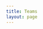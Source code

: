 ```yaml
---
title: Teams
layout: page
---
```


<script setup>
import {   
    VPTeamPage,
    VPTeamPageTitle,
    VPTeamPageSection,
    VPTeamMembers } from 'vitepress/theme'

const members = [
  {
    avatar: 'https://media.licdn.com/dms/image/v2/D4E03AQEY8ZwS94f7uw/profile-displayphoto-shrink_200_200/profile-displayphoto-shrink_200_200/0/1720730736069?e=2147483647&v=beta&t=8ZRLDt8mWUYf9lmcqUMC09xhN5lT81D6DYuauvZFJk0',
    name: 'Madjid',
    title: 'CEO',
    orgLink: 'CorpoSense',
    links: [
      { icon: 'linkedin', link: 'https://dz.linkedin.com/in/madjid-bendjaballah' }
    ]
  },
  {
    avatar: 'https://github.com/bitsnaps.png',
    name: 'Ibrahim',
    title: 'CTO',
    orgLink: 'CorpoSense',
    links: [
      { icon: 'github', link: 'https://github.com/bitsnaps' },
      { icon: 'linkedin', link: 'https://www.linkedin.com/in/ibrahimhalouane' }
    ]
  },
]

const consultants = [
  {
    avatar: 'https://upload.wikimedia.org/wikipedia/commons/5/59/User-avatar.svg',
    name: 'Redouane',
    title: 'Lead Trainer | BI Consultant',
    orgLink: 'Ooredoo',
    links: [
      { icon: 'linkedin', link: 'https://dz.linkedin.com/in/belkhatmiredouane' }
    ]
  },
  {
    avatar: 'https://upload.wikimedia.org/wikipedia/commons/5/59/User-avatar.svg',
    title: 'Associate Trainer | Data Consultant',
    orgLink: 'Ooredoo',
    links: [
      { icon: 'linkedin', link: 'https://dz.linkedin.com/in/mguerrouachou' }
    ]
  },
]
</script>

<!-- Simple -->
<!-- # Our Team -->
<!-- <VPTeamMembers size="small" :members="members" /> -->

<!-- Advanced -->
<VPTeamPage>

  <!-- Page Title -->
  <VPTeamPageTitle>
    <template #title>
      Our Team
    </template>
    <template #lead>
      The development of our products and services is guided by a large group of experienced professionals. Only some of them have chosen to be featured below:
    </template>
  </VPTeamPageTitle>
  
  <!-- Core Members -->
  <VPTeamMembers
    size="small"
    :members="members"
  />

 <!-- Sections -->
  <VPTeamPageSection>
    <template #title>Consultant</template>
    <template #lead>Some of our consultants...</template>
    <template #members>
      <VPTeamMembers size="small" :members="consultants" />
    </template>
  </VPTeamPageSection>

</VPTeamPage>
